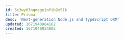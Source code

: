 ```yaml
---
id: 6c3wy63nqnege1nfib2x51k
title: Prisma
desc: 'Next-generation Node.js and TypeScript ORM'
updated: 1671940964182
created: 1671940934003
---
```

